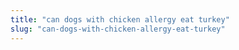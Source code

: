 ```yaml
---
title: "can dogs with chicken allergy eat turkey"
slug: "can-dogs-with-chicken-allergy-eat-turkey"
---
```


